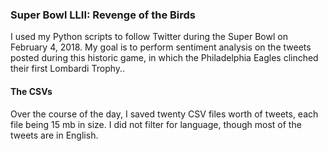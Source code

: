 ### Super Bowl LLII: Revenge of the Birds
I used my Python scripts to follow Twitter during the Super Bowl on February 4, 2018. My goal is to perform sentiment analysis on the tweets posted during this historic game, in which the Philadelphia Eagles clinched their first Lombardi Trophy..
#### The CSVs
Over the course of the day, I saved twenty CSV files worth of tweets, each file being 15 mb in size. I did not filter for language, though most of the tweets are in English.
